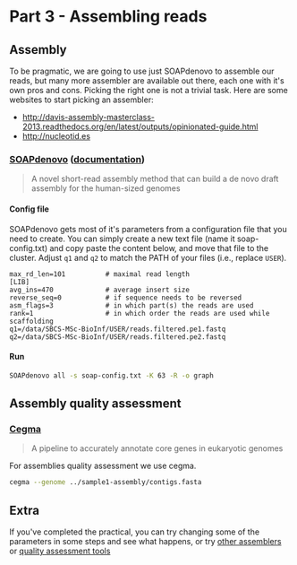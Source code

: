 # Part 3  - Assembling reads

## Assembly
To be pragmatic, we are going to use just SOAPdenovo to assemble our reads, but many more assembler are available out there, each one with it's own pros and cons. Picking the right one is not a trivial task. Here are some websites to start picking an assembler:  
* http://davis-assembly-masterclass-2013.readthedocs.org/en/latest/outputs/opinionated-guide.html
* http://nucleotid.es

### [SOAPdenovo](http://soap.genomics.org.cn) ([documentation](https://github.com/aquaskyline/SOAPdenovo2))
> A novel short-read assembly method that can build a de novo draft assembly for the human-sized genomes

#### Config file
SOAPdenovo gets most of it's parameters from a configuration file that you need to create. 
You can simply create a new text file (name it soap-config.txt) and copy paste the content below, and move that file to the cluster. Adjust ```q1``` and ```q2``` to match the PATH of your files (i.e., replace ```USER```).

```
max_rd_len=101          # maximal read length
[LIB]
avg_ins=470             # average insert size
reverse_seq=0           # if sequence needs to be reversed
asm_flags=3             # in which part(s) the reads are used
rank=1                  # in which order the reads are used while scaffolding
q1=/data/SBCS-MSc-BioInf/USER/reads.filtered.pe1.fastq
q2=/data/SBCS-MSc-BioInf/USER/reads.filtered.pe2.fastq
```

#### Run

```bash
SOAPdenovo all -s soap-config.txt -K 63 -R -o graph
```

## Assembly quality assessment

### [Cegma](http://korflab.ucdavis.edu/datasets/cegma/)
> A pipeline to accurately annotate core genes in eukaryotic genomes

For assemblies quality assessment we use cegma.

```bash
cegma --genome ../sample1-assembly/contigs.fasta
```

## Extra

If you've completed the practical, you can try changing some of the parameters in some steps and see what happens, or try [other assemblers](assembly-practical-extra-assemblers.md) or [quality assessment tools](assembly-practical-extra-qa.md)
